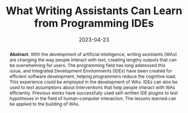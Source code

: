---
title: "What Writing Assistants Can Learn from Programming IDEs"
authors: '<i>Sergey Titov, Agnia Sergeyuk, and Timofey Bryksin</i>'
status: "published"
collection: publications
permalink: /publications/2023-04-23-ides-and-writing-assistants
date: 2023-04-23
venue: "the proceedings of <b>In2Writing'23</b>"
level: 'Workshop'
pdf: 'https://arxiv.org/abs/2303.16175'
counter_id: 'C44'
abstract: "<p><b>Abstract</b>. With the development of artificial intelligence, writing assistants (WAs) are changing the way people interact with text, creating lengthy outputs that can be overwhelming for users. The programming field has long addressed this issue, and Integrated Development Environments (IDEs) have been created for efficient software development, helping programmers reduce the cognitive load. This experience could be employed in the development of WAs. IDEs can also be used to test assumptions about interventions that help people interact with WAs efficiently. Previous works have successfully used self-written IDE plugins to test hypotheses in the field of human-computer interaction. The lessons learned can be applied to the building of WAs.</p>"
---